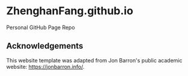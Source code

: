 # ZhenghanFang.github.io
Personal GitHub Page Repo

## Acknowledgements
This website template was adapted from Jon Barron's public academic website: https://jonbarron.info/.